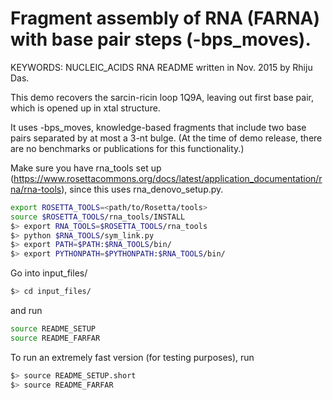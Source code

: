 # Fragment assembly of RNA (FARNA) with base pair steps (-bps_moves).
KEYWORDS: NUCLEIC_ACIDS RNA
README written in Nov. 2015 by Rhiju Das.

This demo recovers the sarcin-ricin loop 1Q9A, leaving out first base pair, which is opened up in xtal structure.

It uses -bps_moves, knowledge-based fragments that include two base pairs separated by at most a 3-nt bulge. 
(At the time of demo release, there are no benchmarks or publications for this functionality.)

Make sure you have rna_tools set up (https://www.rosettacommons.org/docs/latest/application_documentation/rna/rna-tools), since
this uses rna_denovo_setup.py.
```bash
export ROSETTA_TOOLS=<path/to/Rosetta/tools>
source $ROSETTA_TOOLS/rna_tools/INSTALL
$> export RNA_TOOLS=$ROSETTA_TOOLS/rna_tools
$> python $RNA_TOOLS/sym_link.py
$> export PATH=$PATH:$RNA_TOOLS/bin/
$> export PYTHONPATH=$PYTHONPATH:$RNA_TOOLS/bin/
```

Go into input_files/ 

```bash
$> cd input_files/
```

and run

```bash
source README_SETUP
source README_FARFAR
```

To run an extremely fast version (for testing purposes), run

```bash
$> source README_SETUP.short
$> source README_FARFAR
```
